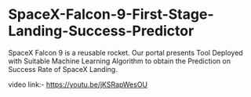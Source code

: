# SpaceX-Falcon-9-First-Stage-Landing-Success-Predictor
SpaceX Falcon 9 is a reusable rocket. Our portal presents Tool Deployed with Suitable Machine Learning Algorithm to obtain the Prediction on Success Rate of SpaceX Landing.

video link:- https://youtu.be/jKSRapWesOU

